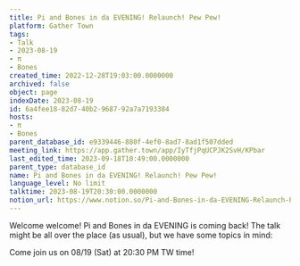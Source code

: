 ```yaml
---
title: Pi and Bones in da EVENING! Relaunch! Pew Pew!
platform: Gather Town
tags:
- Talk
- 2023-08-19
- π
- Bones
created_time: 2022-12-28T19:03:00.0000000
archived: false
object: page
indexDate: 2023-08-19
id: 6a4fee18-82d7-40b2-9687-92a7a7193384
hosts:
- π
- Bones
parent_database_id: e9339446-880f-4ef0-8ad7-8ad1f507dded
meeting_link: https://app.gather.town/app/IyTfjPqUCPJK2SvH/KPbar
last_edited_time: 2023-09-18T10:49:00.0000000
parent_type: database_id
name: Pi and Bones in da EVENING! Relaunch! Pew Pew!
language_level: No limit
talktime: 2023-08-19T20:30:00.0000000
notion_url: https://www.notion.so/Pi-and-Bones-in-da-EVENING-Relaunch-Pew-Pew-6a4fee1882d740b2968792a7a7193384
---
```


Welcome welcome! Pi and Bones in da EVENING is coming back! 
The talk might be all over the place (as usual), but we have some topics in mind:


   
   
   

Come join us on 08/19 (Sat) at 20:30 PM TW time!























